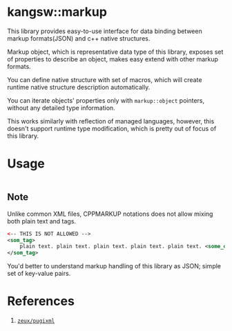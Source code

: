 # kangsw::markup

This library provides easy-to-use interface for data binding between markup formats(JSON) and c++ native structures.

Markup object, which is representative data type of this library, exposes set of properties to describe an object, makes easy extend with other markup formats.

You can define native structure with set of macros, which will create runtime native structure description automatically.

You can iterate objects' properties only with `markup::object` pointers, without any detailed type information. 

This works similarly with reflection of managed languages, however, this doesn't support runtime type modification, which is pretty out of focus of this library.

# Usage

```c++:tests/automation/test-common-type.hpp
```

## Note

Unlike common XML files, CPPMARKUP notations does not allow mixing both plain text and tags. 

```xml
<-- THIS IS NOT ALLOWED -->
<som_tag>
    plain text. plain text. plain text. plain text. plain text. <some_other_tag></some_other_tag> plain text. plain text. plain text. 
</som_tag>
```

You'd better to understand markup handling of this library as JSON; simple set of key-value pairs.



# References

1. [`zeux/pugixml`](https://github.com/zeux/pugixml)